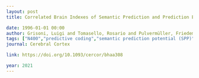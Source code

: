 ```yaml
---
layout: post
title: Correlated Brain Indexes of Semantic Prediction and Prediction Error - Brain Localization and Category Specificity

date: 1996-01-01 00:00
author: Grisoni, Luigi and Tomasello, Rosario and Pulvermüller, Friedemann
tags: ["N400","predictive coding","semantic prediction potential (SPP)","semantic processing"]
journal: Cerebral Cortex

link: https://doi.org/10.1093/cercor/bhaa308

year: 2021
---
```



